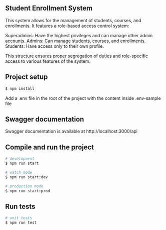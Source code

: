 
## Student Enrollment System
This system allows for the management of students, courses, and enrollments. It features a role-based access control system:

Superadmins: Have the highest privileges and can manage other admin accounts.
Admins: Can manage students, courses, and enrollments.
Students: Have access only to their own profile.

This structure ensures proper segregation of duties and role-specific access to various features of the system.

## Project setup

```bash
$ npm install
```
 Add a .env file in the root of the project with the content inside .env-sample file

## Swagger documentation

Swagger documentation is available at http://localhost:3000/api


## Compile and run the project

```bash
# development
$ npm run start

# watch mode
$ npm run start:dev

# production mode
$ npm run start:prod
```

## Run tests

```bash
# unit tests
$ npm run test
```
